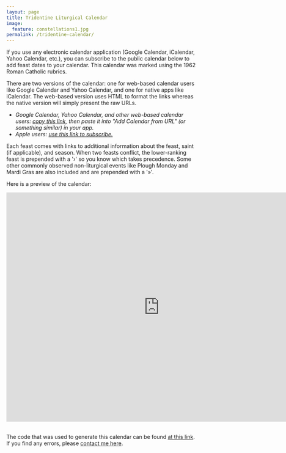 ```yaml
---
layout: page
title: Tridentine Liturgical Calendar
image:
  feature: constellations1.jpg
permalink: /tridentine-calendar/
---
```


If you use any electronic calendar application (Google Calendar, iCalendar, Yahoo Calendar,
etc.), you can subscribe to the public calendar below to add feast dates to your calendar.  This
calendar was marked using the 1962 Roman Catholic rubrics.

There are two versions of the calendar: one for web-based calendar users like Google Calendar and
Yahoo Calendar, and one for native apps like iCalendar.  The web-based version uses HTML to format
the links whereas the native version will simply present the raw URLs.

* *Google Calendar, Yahoo Calendar, and other web-based calendar users: [copy this
link,](webcal://joe-antognini.github.io/assets/ical/html_tridentine_calendar.ics) then paste
it into "Add Calendar from URL" (or something similar) in your app.*
* *Apple users: [use this link to
subscribe.](webcal://joe-antognini.github.io/assets/ical/tridentine_calendar.ics)*

Each feast comes with links to additional information about the feast, saint (if applicable), and
season.  When two feasts conflict, the lower-ranking feast is prepended with a '›' so you know which
takes precedence.  Some other commonly observed non-liturgical events like Plough Monday and Mardi Gras
are also included and are prepended with a '»'.

Here is a preview of the calendar:

<div class="calendarWrapper">
<iframe
src="https://calendar.google.com/calendar/embed?src=ta6ovur2eupmh90ame1svspqbrcreg5m%40import.calendar.google.com&mode=AGENDA&color=%23333333" style="border: 0" width="800" height="600" frameborder="0" scrolling="no"></iframe>
</div>

<br>

The code that was used to generate this calendar can be found [at this
link](https://github.com/joe-antognini/tridentine_calendar).  If you find any errors, please
[contact me here](mailto:joe.antognini@gmail.com).
